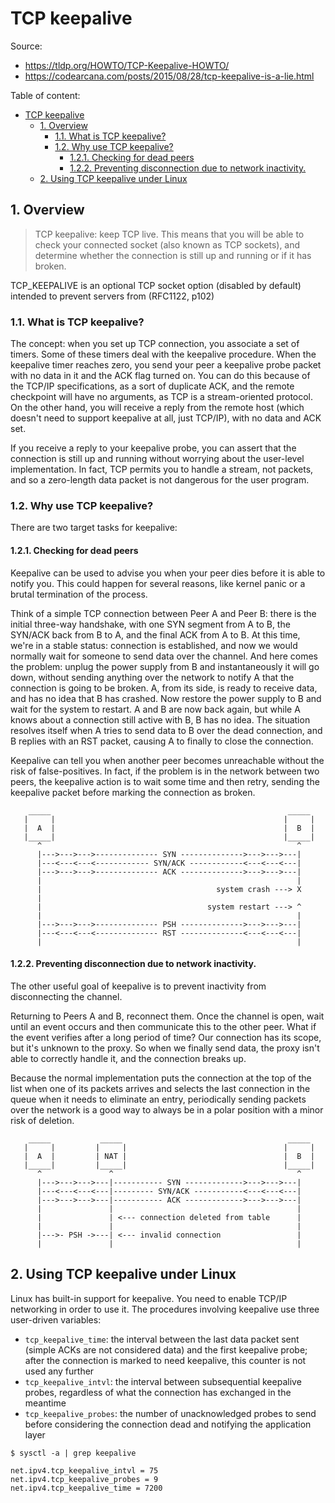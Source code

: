 # TCP keepalive

Source:

- <https://tldp.org/HOWTO/TCP-Keepalive-HOWTO/>
- <https://codearcana.com/posts/2015/08/28/tcp-keepalive-is-a-lie.html>

Table of content:

- [TCP keepalive](#tcp-keepalive)
  - [1. Overview](#1-overview)
    - [1.1. What is TCP keepalive?](#11-what-is-tcp-keepalive)
    - [1.2. Why use TCP keepalive?](#12-why-use-tcp-keepalive)
      - [1.2.1. Checking for dead peers](#121-checking-for-dead-peers)
      - [1.2.2. Preventing disconnection due to network inactivity.](#122-preventing-disconnection-due-to-network-inactivity)
  - [2. Using TCP keepalive under Linux](#2-using-tcp-keepalive-under-linux)

## 1. Overview

> TCP keepalive: keep TCP live. This means that you will be able to check your connected socket (also known as TCP sockets), and determine whether the connection is still up and running or if it has broken.

TCP_KEEPALIVE is an optional TCP socket option (disabled by default) intended to prevent servers from (RFC1122, p102)

### 1.1. What is TCP keepalive?

The concept: when you set up TCP connection, you associate a set of timers. Some of these timers deal with the keepalive procedure. When the keepalive timer reaches zero, you send your peer a keepalive probe packet with no data in it and the ACK flag turned on. You can do this because of the TCP/IP specifications, as a sort of duplicate ACK, and the remote checkpoint will have no arguments, as TCP is a stream-oriented protocol. On the other hand, you will receive a reply from the remote host (which doesn't need to support keepalive at all, just TCP/IP), with no data and ACK set.

If you receive a reply to your keepalive probe, you can assert that the connection is still up and running without worrying about the user-level implementation. In fact, TCP permits you to handle a stream, not packets, and so a zero-length data packet is not dangerous for the user program.

### 1.2. Why use TCP keepalive?

There are two target tasks for keepalive:

#### 1.2.1. Checking for dead peers

Keepalive can be used to advise you when your peer dies before it is able to notify you. This could happen for several reasons, like kernel panic or a brutal termination of the process.

Think of a simple TCP connection between Peer A and Peer B: there is the initial three-way handshake, with one SYN segment from A to B, the SYN/ACK back from B to A, and the final ACK from A to B. At this time, we're in a stable status: connection is established, and now we would normally wait for someone to send data over the channel. And here comes the problem: unplug the power supply from B and instantaneously it will go down, without sending anything over the network to notify A that the connection is going to be broken. A, from its side, is ready to receive data, and has no idea that B has crashed. Now restore the power supply to B and wait for the system to restart. A and B are now back again, but while A knows about a connection still active with B, B has no idea. The situation resolves itself when A tries to send data to B over the dead connection, and B replies with an RST packet, causing A to finally to close the connection.

Keepalive can tell you when another peer becomes unreachable without the risk of false-positives. In fact, if the problem is in the network between two peers, the keepalive action is to wait some time and then retry, sending the keepalive packet before marking the connection as broken.

```text
    _____                                                     _____
   |     |                                                   |     |
   |  A  |                                                   |  B  |
   |_____|                                                   |_____|
      ^                                                         ^
      |--->--->--->-------------- SYN -------------->--->--->---|
      |---<---<---<------------ SYN/ACK ------------<---<---<---|
      |--->--->--->-------------- ACK -------------->--->--->---|
      |                                                         |
      |                                       system crash ---> X
      |
      |                                     system restart ---> ^
      |                                                         |
      |--->--->--->-------------- PSH -------------->--->--->---|
      |---<---<---<-------------- RST --------------<---<---<---|
      |                                                         |
```

#### 1.2.2. Preventing disconnection due to network inactivity.

The other useful goal of keepalive is to prevent inactivity from disconnecting the channel.

Returning to Peers A and B, reconnect them. Once the channel is open, wait until an event occurs and then communicate this to the other peer. What if the event verifies after a long period of time? Our connection has its scope, but it's unknown to the proxy. So when we finally send data, the proxy isn't able to correctly handle it, and the connection breaks up.

Because the normal implementation puts the connection at the top of the list when one of its packets arrives and selects the last connection in the queue when it needs to eliminate an entry, periodically sending packets over the network is a good way to always be in a polar position with a minor risk of deletion.

```text
    _____           _____                                     _____
   |     |         |     |                                   |     |
   |  A  |         | NAT |                                   |  B  |
   |_____|         |_____|                                   |_____|
      ^               ^                                         ^
      |--->--->--->---|----------- SYN ------------->--->--->---|
      |---<---<---<---|--------- SYN/ACK -----------<---<---<---|
      |--->--->--->---|----------- ACK ------------->--->--->---|
      |               |                                         |
      |               | <--- connection deleted from table      |
      |               |                                         |
      |--->- PSH ->---| <--- invalid connection                 |
      |               |                                         |
```

## 2. Using TCP keepalive under Linux

Linux has built-in support for keepalive. You need to enable TCP/IP networking in order to use it. The procedures involving keepalive use three user-driven variables:

- `tcp_keepalive_time`: the interval between the last data packet sent (simple ACKs are not considered data) and the first keepalive probe; after the connection is marked to need keepalive, this counter is not used any further
- `tcp_keepalive_intvl`: the interval between subsequential keepalive probes, regardless of what the connection has exchanged in the meantime
- `tcp_keepalive_probes`: the number of unacknowledged probes to send before considering the connection dead and notifying the application layer

```shell
$ sysctl -a | grep keepalive

net.ipv4.tcp_keepalive_intvl = 75
net.ipv4.tcp_keepalive_probes = 9
net.ipv4.tcp_keepalive_time = 7200
```
